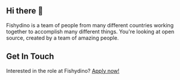 ## Hi there 👋
Fishydino is a team of people from many different countries working together to accomplish many different things. You're looking at open source, created by a team of amazing people.

## Get In Touch
Interested in the role at Fishydino? [Apply now!](https://apply.fishydino.net)

<!--

**Here are some ideas to get you started:**

🙋‍♀️ A short introduction - what is your organization all about?
🌈 Contribution guidelines - how can the community get involved?
👩‍💻 Useful resources - where can the community find your docs? Is there anything else the community should know?
🍿 Fun facts - what does your team eat for breakfast?
🧙 Remember, you can do mighty things with the power of [Markdown](https://docs.github.com/github/writing-on-github/getting-started-with-writing-and-formatting-on-github/basic-writing-and-formatting-syntax)
-->
